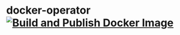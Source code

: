 # docker-operator [![Build and Publish Docker Image](https://github.com/arybolovlev/docker-operator/actions/workflows/docker-image-release.yaml/badge.svg)](https://github.com/arybolovlev/docker-operator/actions/workflows/docker-image-release.yaml)
